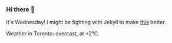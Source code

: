 ### Hi there :wave:

It's Wednesday! I might be fighting with Jekyll to make [this](https://swissclubtoronto.ca) better.

Weather in Toronto: overcast, at +2°C.
